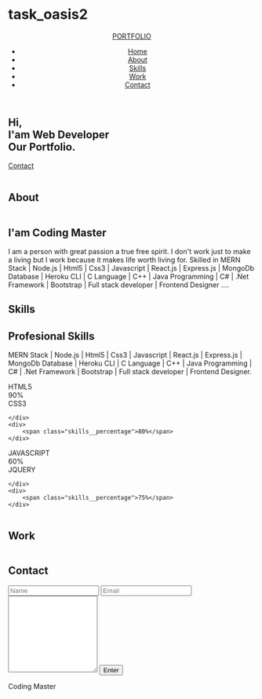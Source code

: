 # task_oasis2
<!DOCTYPE html>
<html lang="en">
<head>
<meta charset="UTF-8">
<meta name="viewport" content="width=device-width, initial-scale=1.0">
<link rel="stylesheet" href="index.css">
<link href='https://cdn.jsdelivr.net/npm/boxicons@2.0.5/css/boxicons.min.css' rel='stylesheet'>

<title>Complete Responsive Portfolio Website</title>
</head>
<body>

<!-- HEADER -->
<header class="l-header">
<nav class="nav bd-grid">
<div>
<a href="#" class="nav__logo">PORTFOLIO</a>
</div>

<div class="nav__menu" id="nav-menu">
        <ul class="nav__list">
        <li class="nav__item"><a href="#home" class="nav__link active">Home</a></li>
        <li class="nav__item"><a href="#about" class="nav__link">About</a></li>
        <li class="nav__item"><a href="#skills" class="nav__link">Skills</a></li>
        <li class="nav__item"><a href="#work" class="nav__link">Work</a></li>
        <li class="nav__item"><a href="#contact" class="nav__link">Contact</a></li>
         </ul>
</div>

<div class="nav__toggle" id="nav-toggle">
<i class='bx bx-menu'></i>
</div>
</nav>
</header>

<main class="l-main">
        <!--===== HOME =====-->
<section class="home bd-grid" id="home">
<div class="home__data">
<h1 class="home__title">Hi,<br>I'am <span class="home__title-color">Web Developer</span><br> Our Portfolio. </h1>

<a href="#" class="button">Contact</a>
</div>

<div class="home__social">
<a href="https://www.linkedin.com/in/aman-chaurasia07/"  target="_blank" class="home__social-icon"><i class='bx bxl-linkedin'></i></a>
<a href="" class="home__social-icon"><i class='bx bxl-behance' ></i></a>
<a href="https://github.com/Amanch0777"   target="_blank" class="home__social-icon"><i class='bx bxl-github' ></i></a>
</div>

<div class="home__img">    
<img src="https://images.unsplash.com/photo-1498050108023-c5249f4df085?ixlib=rb-1.2.1&ixid=MnwxMjA3fDB8MHxzZWFyY2h8Mnx8Y29kaW5nfGVufDB8fDB8fA%3D%3D&auto=format&fit=crop&w=500&q=60" alt="">
</div>
</section>

<!--===== ABOUT =====-->
<section class="about section " id="about">
<h2 class="section-title">About</h2>

<div class="about__container bd-grid">
<div class="about__img">
<img src="ac.jpeg" alt="">
</div>

<div>
<h2 class="about__subtitle">I'am Coding Master</h2>
<p class="about__text">I am a person with great passion a true free spirit. I don't work just to make a living but I work because it makes life worth living for. Skilled in MERN Stack | Node.js | Html5 | Css3 | Javascript | React.js | Express.js | MongoDb Database | Heroku CLI | C Language | C++ | Java Programming | C# | .Net Framework | Bootstrap | Full stack developer | Frontend Designer ....</p>           
</div>                                   
</div>
</section>

<!--===== SKILLS =====-->
<section class="skills section" id="skills">
<h2 class="section-title">Skills</h2>

<div class="skills__container bd-grid">          
<div>
<h2 class="skills__subtitle">Profesional Skills</h2>
<p class="skills__text">MERN Stack | Node.js | Html5 | Css3 | Javascript | React.js | Express.js | MongoDb Database | Heroku CLI | C Language | C++ | Java Programming | C# | .Net Framework | Bootstrap | Full stack developer | Frontend Designer.</p>
<div class="skills__data">
<div class="skills__names">
<i class='bx bxl-html5 skills__icon'></i>
<span class="skills__name">HTML5</span>
</div>
<div class="skills__bar skills__html">

</div>
<div>
<span class="skills__percentage">90%</span>
</div>
</div>
<div class="skills__data">
    <div class="skills__names">
        <i class='bx bxl-css3 skills__icon'></i>
        <span class="skills__name">CSS3</span>
    </div>
    <div class="skills__bar skills__css">

    </div>
    <div>
        <span class="skills__percentage">80%</span>
    </div>
</div>
<div class="skills__data">
    <div class="skills__names">
<i class='bx bxl-javascript skills__icon' ></i>
<span class="skills__name">JAVASCRIPT</span>
</div>
<div class="skills__bar skills__js">
</div>
<div>
<span class="skills__percentage">60%</span>
</div>
</div>
<div class="skills__data">
    <div class="skills__names">
        <i class='bx bxs-paint skills__icon'></i>
        <span class="skills__name">JQUERY</span>
    </div>
    <div class="skills__bar skills__ux">

    </div>
    <div>
        <span class="skills__percentage">75%</span>
    </div>
</div>
</div>

<div>              
<img src="https://images.unsplash.com/photo-1542831371-29b0f74f9713?ixlib=rb-1.2.1&ixid=MnwxMjA3fDB8MHxzZWFyY2h8M3x8Y29kaW5nfGVufDB8fDB8fA%3D%3D&auto=format&fit=crop&w=500&q=60" alt="" class="skills__img">
</div>
</div>
</section>

<!--===== WORK =====-->
<section class="work section" id="work">
<h2 class="section-title">Work</h2>
<div class="work__container bd-grid">
<div class="work__img">
        <img src="css.webp" alt="">
</div>
<div class="work__img">
        <img src="html.png" alt="">
</div>
<div class="work__img">
        <img src="java.jpeg" alt="">
</div>
<div class="work__img">
        <img src="js.png" alt="">
</div>
<div class="work__img">
        <img src="python.png" alt="">
</div>

</div>
</section>

<!--===== CONTACT =====-->
<section class="contact section" id="contact">
<h2 class="section-title">Contact</h2>

<div class="contact__container bd-grid">
<form action="" class="contact__form">
<input type="text" placeholder="Name" class="contact__input">
<input type="mail" placeholder="Email" class="contact__input">
<textarea name="" id="" cols="0" rows="10" class="contact__input"></textarea>
<input type="button" value="Enter" class="contact__button button">
</form>
 </div>
</section>
</main>

<!--===== FOOTER =====-->
<footer class="footer">
        <p class="footer__title">Coding Master</p>
        <div class="footer__social">
<a href="#" class="footer__icon"><i class='bx bxl-facebook' ></i></a>
<a href="#" class="footer__icon"><i class='bx bxl-instagram' ></i></a>
<a href="#" class="footer__icon"><i class='bx bxl-twitter' ></i></a>
</div>
</footer>
</body>
</html>
